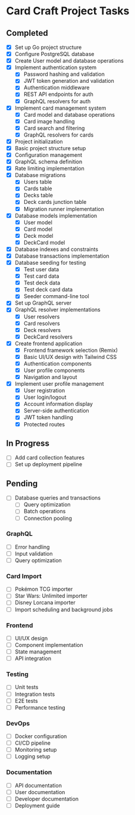 # Card Craft Project Tasks

## Completed
- [x] Set up Go project structure
- [x] Configure PostgreSQL database
- [x] Create User model and database operations
- [x] Implement authentication system
  - [x] Password hashing and validation
  - [x] JWT token generation and validation
  - [x] Authentication middleware
  - [x] REST API endpoints for auth
  - [x] GraphQL resolvers for auth
- [x] Implement card management system
  - [x] Card model and database operations
  - [x] Card image handling
  - [x] Card search and filtering
  - [x] GraphQL resolvers for cards
- [x] Project initialization
- [x] Basic project structure setup
- [x] Configuration management
- [x] GraphQL schema definition
- [x] Rate limiting implementation
- [x] Database migrations
  - [x] Users table
  - [x] Cards table
  - [x] Decks table
  - [x] Deck cards junction table
  - [x] Migration runner implementation
- [x] Database models implementation
  - [x] User model
  - [x] Card model
  - [x] Deck model
  - [x] DeckCard model
- [x] Database indexes and constraints
- [x] Database transactions implementation
- [x] Database seeding for testing
  - [x] Test user data
  - [x] Test card data
  - [x] Test deck data
  - [x] Test deck card data
  - [x] Seeder command-line tool
- [x] Set up GraphQL server
- [x] GraphQL resolver implementations
  - [x] User resolvers
  - [x] Card resolvers
  - [x] Deck resolvers
  - [x] DeckCard resolvers
- [x] Create frontend application
  - [x] Frontend framework selection (Remix)
  - [x] Basic UI/UX design with Tailwind CSS
  - [x] Authentication components
  - [x] User profile components
  - [x] Navigation and layout
- [x] Implement user profile management
  - [x] User registration
  - [x] User login/logout
  - [x] Account information display
  - [x] Server-side authentication
  - [x] JWT token handling
  - [x] Protected routes

## In Progress
- [ ] Add card collection features
- [ ] Set up deployment pipeline

## Pending
- [ ] Database queries and transactions
  - [ ] Query optimization
  - [ ] Batch operations
  - [ ] Connection pooling

### GraphQL
- [ ] Error handling
- [ ] Input validation
- [ ] Query optimization

### Card Import
- [ ] Pokémon TCG importer
- [ ] Star Wars: Unlimited importer
- [ ] Disney Lorcana importer
- [ ] Import scheduling and background jobs

### Frontend
- [ ] UI/UX design
- [ ] Component implementation
- [ ] State management
- [ ] API integration

### Testing
- [ ] Unit tests
- [ ] Integration tests
- [ ] E2E tests
- [ ] Performance testing

### DevOps
- [ ] Docker configuration
- [ ] CI/CD pipeline
- [ ] Monitoring setup
- [ ] Logging setup

### Documentation
- [ ] API documentation
- [ ] User documentation
- [ ] Developer documentation
- [ ] Deployment guide 